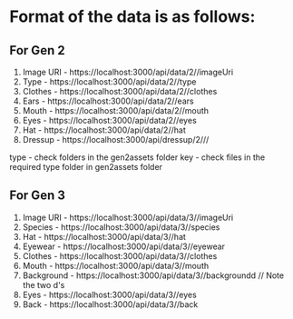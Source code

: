 # Format of the data is as follows:

## For Gen 2

1. Image URI - https://localhost:3000/api/data/2/<number>/imageUri
2. Type - https://localhost:3000/api/data/2/<number>/type
3. Clothes - https://localhost:3000/api/data/2/<number>/clothes
4. Ears - https://localhost:3000/api/data/2/<number>/ears
5. Mouth - https://localhost:3000/api/data/2/<number>/mouth
6. Eyes - https://localhost:3000/api/data/2/<number>/eyes
7. Hat - https://localhost:3000/api/data/2/<number>/hat
8. Dressup - https://localhost:3000/api/dressup/2/<number>/<type>/<key>

type - check folders in the gen2assets folder
key - check files in the required type folder in gen2assets folder

## For Gen 3

1. Image URI - https://localhost:3000/api/data/3/<number>/imageUri
2. Species - https://localhost:3000/api/data/3/<number>/species
3. Hat - https://localhost:3000/api/data/3/<number>/hat
4. Eyewear - https://localhost:3000/api/data/3/<number>/eyewear
5. Clothes - https://localhost:3000/api/data/3/<number>/clothes
6. Mouth - https://localhost:3000/api/data/3/<number>/mouth
7. Background - https://localhost:3000/api/data/3/<number>/backgroundd // Note the two d's
8. Eyes - https://localhost:3000/api/data/3/<number>/eyes
9. Back - https://localhost:3000/api/data/3/<number>/back
